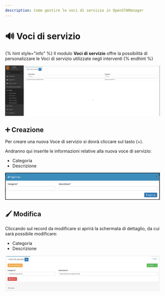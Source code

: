```yaml
---
description: Come gestire le voci di servizio in OpenSTAManager
---
```


# 🔊 Voci di servizio

{% hint style="info" %}
Il modulo **Voci di servizio** offre la possibilità di personalizzare le Voci di servizio utilizzate negli interventi
{% endhint %}

![](<../../../.gitbook/assets/image (58) (1) (1) (1) (1) (1).png>)

## ➕ Creazione

Per creare una nuova Voce di servizio si dovrà cliccare sul tasto (+).

Andranno qui inserite le informazioni relative alla nuova voce di servizio:

* Categoria
* Descrizione

![](<../../../.gitbook/assets/image (67) (1) (1) (1) (1) (1) (1) (1) (1) (1).png>)

## 🖌️ Modifica

Cliccando sul record da modificare si aprirà la schermata di dettaglio, da cui sarà possibile modificare:

* Categoria
* Descrizione

![](<../../../.gitbook/assets/image (91) (1).png>)
